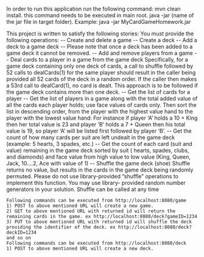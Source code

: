 In order to run this application run the following command:
	mvn clean install. this command needs to be executed in main root. 
	java -jar (name of the jar file in target folder). Example: java -jar MyCardGameHomework.jar

This project is written to satisfy the following stories:
You must provide the following operations:
	-- Create and delete a game
	-- Create a deck
	-- Add a deck to a game deck
	-- Please note that once a deck has been added to a game deck it cannot be removed.
	-- Add and remove players from a game
	-- Deal cards to a player in a game from the game deck
	Specifically, for a game deck containing only one deck of cards, a call to shuffle followed by 52 calls to dealCards(1) for the same player should result in the caller being provided all 52 cards of the deck in a random order. If the caller then makes a 53rd call to dealCard(1), no card is dealt. This approach is to be followed if the game deck contains more than one deck.
	-- Get the list of cards for a player
	-- Get the list of players in a game along with the total added value of all the cards each player holds; use face values of cards only. Then sort the list in descending order, from the player with the highest value hand to the player with the lowest value hand:
	For instance if player ‘A’ holds a 10 + King then her total value is 23 and player ‘B’ holds a 7 + Queen then his total value is 19,  so player ‘A’ will be listed first followed by player ‘B’.
	-- Get the count of how many cards per suit are left undealt in the game deck (example: 5 hearts, 3 spades, etc.)
	-- Get the count of each card (suit and value) remaining in the game deck sorted by suit ( hearts, spades, clubs, and diamonds) and face value from high value to low value (King, Queen, Jack, 10….2, Ace with value of 1)
	-- Shuffle the game deck (shoe)
	Shuffle returns no value, but results in the cards in the game deck being randomly permuted. Please do not use library-provided “shuffle” operations to implement this function. You may use library- provided random number generators in your solution.
	Shuffle can be called at any time
	
	Following commands can be executed from http://localhost:8080/game
	1) POST to above mentioned URL will create a new game.
	2) GET to above mentioned URL with returned id will return the remaining cards in the game. ex http://localhost:8080/deck?gameID=1234
	3) PUT to above mentioned URL with returned id will shuffle the deck providing the identifier of the deck. ex http://localhost:8080/deck?deckID=1234
	and so on
	Following commands can be executed from http://localhost:8080/deck
	1) POST to above mentioned URL will create a new deck.
